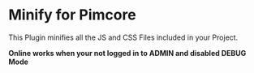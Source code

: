 # Minify for Pimcore

This Plugin minifies all the JS and CSS Files included in your Project.

**Online works when your not logged in to ADMIN and disabled DEBUG Mode**